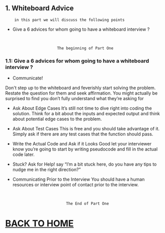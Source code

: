 ## 1. Whiteboard Advice

        in this part we will discuss the following points

- Give a 6 advices for whom going to have a whiteboard interview ?

<br/>

                           The beginning of Part One

### 1.1: Give a 6 advices for whom going to have a whiteboard interview ?

- Communicate!

Don't step up to the whiteboard and feverishly start solving the problem.
Restate the question for them and seek affirmation. You might actually be surprised to find you don’t fully understand what they’re asking for

- Ask About Edge Cases
  It’s still not time to dive right into coding the solution. Think for a bit about the inputs and expected output and think about potential edge cases to the problem.

- Ask About Test Cases
  This is free and you should take advantage of it. Simply ask if there are any test cases that the function should pass.

- Write the Actual Code and Ask if it Looks Good
  let your interviewer know you’re going to start by writing pseudocode and fill in the actual code later.
- Stuck? Ask for Help!
  say “I’m a bit stuck here, do you have any tips to nudge me in the right direction?”
- Communicating Prior to the Interview
  You should have a human resources or interview point of contact prior to the interview.

<br/>

                               The End of Part One
# [BACK TO HOME](https://jehadabuawwad.github.io/reading-notes)

